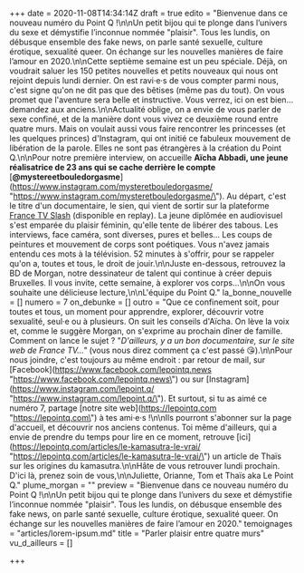 +++
date = 2020-11-08T14:34:14Z
draft = true
edito = "Bienvenue dans ce nouveau numéro du Point Q !\n\nUn petit bijou qui te plonge dans l’univers du sexe et démystifie l’inconnue nommée \"plaisir\". Tous les lundis, on débusque ensemble des fake news, on parle santé sexuelle, culture érotique, sexualité queer. On échange sur les nouvelles manières de faire l’amour en 2020.\n\nCette septième semaine est un peu spéciale. Déjà, on voudrait saluer les 150 petites nouvelles et petits nouveaux qui nous ont rejoint depuis lundi dernier. On est ravi·e·s de vous compter parmi nous, c'est signe qu'on ne dit pas que des bêtises (même pas du tout). On vous promet que l'aventure sera belle et instructive. Vous verrez, ici on est bien... demandez aux anciens.\n\nActualité oblige, on a envie de vous parler de sexe confiné, et de la manière dont vous vivez ce deuxième round entre quatre murs. Mais on voulait aussi vous faire rencontrer les princesses (et les quelques princes) d'Instagram, qui ont initié ce fabuleux mouvement de libération de la parole. Elles ne sont pas étrangères à la création du Point Q.\n\nPour notre première interview, on accueille **Aïcha Abbadi, une jeune réalisatrice de 23 ans qui se cache derrière le compte** [**@mystereetbouledorgasme**](https://www.instagram.com/mysteretbouledorgasme/ \"https://www.instagram.com/mysteretbouledorgasme/\"). Au départ, c'est le titre d'un documentaire, le sien, qui vient de sortir sur la plateforme [France TV Slash]() (disponible en replay). La jeune diplômée en audiovisuel s'est emparée du plaisir féminin, qu'elle tente de libérer des tabous. Les interviews, face caméra, sont diverses, pures et belles... Les coups de peintures et mouvement de corps sont poétiques. Vous n'avez jamais entendu ces mots à la télévision. 52 minutes à s'offrir, pour se rappeler qu'on a, toutes et tous, le droit de jouir.\n\nJuste en-dessous, retrouvez la BD de Morgan, notre dessinateur de talent qui continue à créer depuis Bruxelles. Il vous invite, cette semaine, à explorer vos corps...\n\nOn vous souhaite une délicieuse lecture,\n\nL'équipe du Point Q."
la_bonne_nouvelle = []
numero = 7
on_debunke = []
outro = "Que ce confinement soit, pour toutes et tous, un moment pour apprendre, explorer, découvrir votre sexualité, seul·e ou à plusieurs. On suit les conseils d'Aïcha. On lève la voix et, comme le suggère Morgan, on s'exprime au prochain dîner de famille. Comment on lance le sujet ? \"_D'ailleurs, y a un bon documentaire, sur le site web de France TV...\"_ (vous nous direz comment ça c'est passé 😘).\n\nPour nous joindre, c'est toujours au même endroit : par retour de mail, sur [Facebook](https://www.facebook.com/lepointq.news \"https://www.facebook.com/lepointq.news\") ou sur [Instagram](https://www.instagram.com/lepoint.q/ \"https://www.instagram.com/lepoint.q/\"). Et surtout, si tu as aimé ce numéro 7, partage [notre site web](https://lepointq.com \"https://lepointq.com\") à tes ami·e·s !\n\nIls pourront s'abonner sur la page d'accueil, et découvrir nos anciens contenus. Toi même d'ailleurs, qui a envie de prendre du temps pour lire en ce moment, retrouve [ici](https://lepointq.com/articles/le-kamasutra-le-vrai/ \"https://lepointq.com/articles/le-kamasutra-le-vrai/\") un article de Thaïs sur les origines du kamasutra.\n\nHâte de vous retrouver lundi prochain. D'ici là, prenez soin de vous,\n\nJuliette, Orianne, Tom et Thaïs aka Le Point Q."
plume_morgan = ""
preview = "Bienvenue dans ce nouveau numéro du Point Q !\n\nUn petit bijou qui te plonge dans l’univers du sexe et démystifie l’inconnue nommée \"plaisir\". Tous les lundis, on débusque ensemble des fake news, on parle santé sexuelle, culture érotique, sexualité queer. On échange sur les nouvelles manières de faire l’amour en 2020."
temoignages = "articles/lorem-ipsum.md"
title = "Parler plaisir entre quatre murs"
vu_d_ailleurs = []

+++
